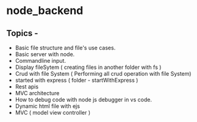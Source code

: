 # node_backend
 ## Topics -
* Basic file structure and file's use cases. <br/>
* Basic server with node.<br/>
* Commandline input. <br/>
* Display fileSytem ( creating files in another folder with fs ) <br/>
* Crud with file System ( Performing all crud operation with file System) <br/>
* started with express ( folder - startWithExpress ) <br/>
* Rest apis <br/>
* MVC architecture
* How to debug code with node js debugger in vs code.
* Dynamic html file with ejs
* MVC ( model view controller )
